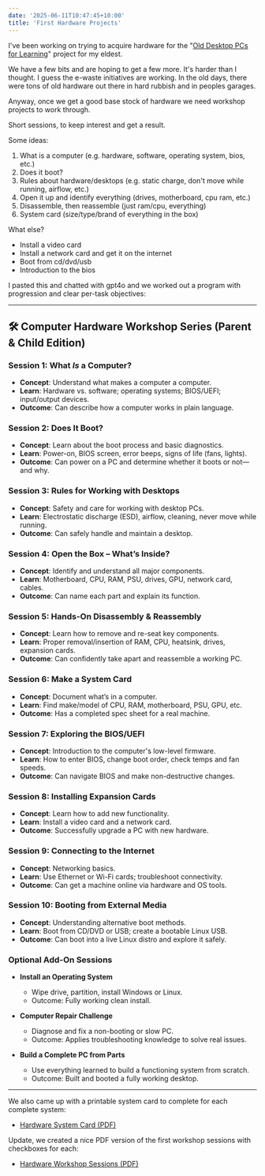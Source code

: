 ```yaml
---
date: '2025-06-11T10:47:45+10:00'
title: 'First Hardware Projects'
---
```


I've been working on trying to acquire hardware for the "[Old Desktop PCs for Learning](/blog/posts/old-desktop-pc/)" project for my eldest.

We have a few bits and are hoping to get a few more. It's harder than I thought. I guess the e-waste initiatives are working. In the old days, there were tons of old hardware out there in hard rubbish and in peoples garages.

Anyway, once we get a good base stock of hardware we need workshop projects to work through.

Short sessions, to keep interest and get a result.

Some ideas:

1. What is a computer (e.g. hardware, software, operating system, bios, etc.)
2. Does it boot?
3. Rules about hardware/desktops (e.g. static charge, don't move while running, airflow, etc.)
4. Open it up and identify everything (drives, motherboard, cpu ram, etc.)
5. Disassemble, then reassemble (just ram/cpu, everything)
6. System card (size/type/brand of everything in the box)

What else?

- Install a video card
- Install a network card and get it on the internet
- Boot from cd/dvd/usb
- Introduction to the bios


I pasted this and chatted with gpt4o and we worked out a program with progression and clear per-task objectives:

---

## 🛠️ **Computer Hardware Workshop Series (Parent & Child Edition)**

### **Session 1: What *Is* a Computer?**

* **Concept**: Understand what makes a computer a computer.
* **Learn**: Hardware vs. software; operating systems; BIOS/UEFI; input/output devices.
* **Outcome**: Can describe how a computer works in plain language.


### **Session 2: Does It Boot?**

* **Concept**: Learn about the boot process and basic diagnostics.
* **Learn**: Power-on, BIOS screen, error beeps, signs of life (fans, lights).
* **Outcome**: Can power on a PC and determine whether it boots or not—and why.


### **Session 3: Rules for Working with Desktops**

* **Concept**: Safety and care for working with desktop PCs.
* **Learn**: Electrostatic discharge (ESD), airflow, cleaning, never move while running.
* **Outcome**: Can safely handle and maintain a desktop.


### **Session 4: Open the Box – What’s Inside?**

* **Concept**: Identify and understand all major components.
* **Learn**: Motherboard, CPU, RAM, PSU, drives, GPU, network card, cables.
* **Outcome**: Can name each part and explain its function.


### **Session 5: Hands-On Disassembly & Reassembly**

* **Concept**: Learn how to remove and re-seat key components.
* **Learn**: Proper removal/insertion of RAM, CPU, heatsink, drives, expansion cards.
* **Outcome**: Can confidently take apart and reassemble a working PC.


### **Session 6: Make a System Card**

* **Concept**: Document what’s in a computer.
* **Learn**: Find make/model of CPU, RAM, motherboard, PSU, GPU, etc.
* **Outcome**: Has a completed spec sheet for a real machine.


### **Session 7: Exploring the BIOS/UEFI**

* **Concept**: Introduction to the computer's low-level firmware.
* **Learn**: How to enter BIOS, change boot order, check temps and fan speeds.
* **Outcome**: Can navigate BIOS and make non-destructive changes.


### **Session 8: Installing Expansion Cards**

* **Concept**: Learn how to add new functionality.
* **Learn**: Install a video card and a network card.
* **Outcome**: Successfully upgrade a PC with new hardware.


### **Session 9: Connecting to the Internet**

* **Concept**: Networking basics.
* **Learn**: Use Ethernet or Wi-Fi cards; troubleshoot connectivity.
* **Outcome**: Can get a machine online via hardware and OS tools.


### **Session 10: Booting from External Media**

* **Concept**: Understanding alternative boot methods.
* **Learn**: Boot from CD/DVD or USB; create a bootable Linux USB.
* **Outcome**: Can boot into a live Linux distro and explore it safely.


### **Optional Add-On Sessions**

* **Install an Operating System**

  * Wipe drive, partition, install Windows or Linux.
  * Outcome: Fully working clean install.

* **Computer Repair Challenge**

  * Diagnose and fix a non-booting or slow PC.
  * Outcome: Applies troubleshooting knowledge to solve real issues.

* **Build a Complete PC from Parts**

  * Use everything learned to build a functioning system from scratch.
  * Outcome: Built and booted a fully working desktop.

---

We also came up with a printable system card to complete for each complete system:

* [Hardware System Card (PDF)](/blog/pics/System_Card_Template_Single_Page.pdf)

Update, we created a nice PDF version of the first workshop sessions with checkboxes for each:

* [Hardware Workshop Sessions (PDF)](/blog/pics/Workshop_Sessions_Checklist.pdf)

